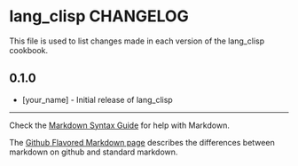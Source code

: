 lang_clisp CHANGELOG
====================

This file is used to list changes made in each version of the lang_clisp cookbook.

0.1.0
-----
- [your_name] - Initial release of lang_clisp

- - -
Check the [Markdown Syntax Guide](http://daringfireball.net/projects/markdown/syntax) for help with Markdown.

The [Github Flavored Markdown page](http://github.github.com/github-flavored-markdown/) describes the differences between markdown on github and standard markdown.
